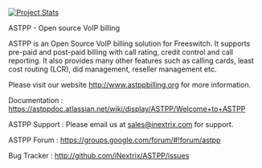 [![Project Stats](https://www.openhub.net/p/astpp/widgets/project_thin_badge.gif)](https://www.openhub.net/p/astpp)


ASTPP - Open source VoIP billing 

ASTPP is an Open Source VoIP billing solution for Freeswitch. It supports pre-paid and post-paid billing with call rating, credit control and call reporting. It also provides many other features such as calling cards, least cost routing (LCR), did management, reseller management etc.

Please visit our website http://www.astppbilling.org for more information.

Documentation : 
https://astppdoc.atlassian.net/wiki/display/ASTPP/Welcome+to+ASTPP

ASTPP Support :
Please email us at sales@inextrix.com for support.

ASTPP Forum : 
https://groups.google.com/forum/#!forum/astpp

Bug Tracker : 
http://github.com/iNextrix/ASTPP/issues



